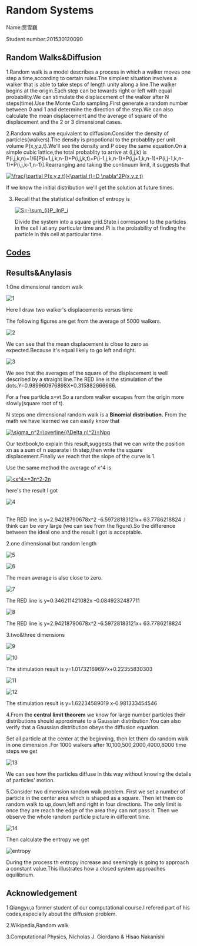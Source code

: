 # Random Systems

Name:贾雪巍  

Student number:201530120090

## Random Walks&Diffusion

1.Random walk is a model describes a process in which a walker moves one step a time,according to certain rules.The simplest situation involves a walker that is able to take steps of length unity along a line.The walker begins at the origin.Each step can be towards right or left with equal probability.We can stimulate the displacement of the walker after N steps(time).Use the Monte Carlo sampling.First generate a random number between 0 and 1 and determine the direction of the step.We can also calculate the mean displacement and the average of square of the displacement and the 2 or 3 dimensional cases.

2.Random walks are equivalent to diffusion.Consider the density of particles(walkers).The density is propotional to the probablity per unit volume P(x,y,z,t).We'll see the density and P obey the same equation.On a simple cubic lattice,the total probablity to arrive at (i,j,k) is P(i,j,k,n)=1/6[P(i+1,j,k,n-1)+P(i,j,k,t)+P(i-1,j,k,n-1)+P(i,j+1,k,n-1)+P(i,j-1,k,n-1)+P(i,j,k-1,n-1)].Rearranging and taking the continuum limit, it suggests that

<a href="http://www.codecogs.com/eqnedit.php?latex=\frac{\partial&space;P(x,y,z,t)}{\partial&space;t}=D&space;\nabla^2P(x,y,z,t)" target="_blank"><img src="http://latex.codecogs.com/gif.latex?\frac{\partial&space;P(x,y,z,t)}{\partial&space;t}=D&space;\nabla^2P(x,y,z,t)" title="\frac{\partial P(x,y,z,t)}{\partial t}=D \nabla^2P(x,y,z,t)" /></a>

If we know the initial distribution we'll get the solution at future times.

3. Recall that the statistical definition of entropy is 

   <a href="http://www.codecogs.com/eqnedit.php?latex=S=-\sum_{i}P_ilnP_i" target="_blank"><img src="http://latex.codecogs.com/gif.latex?S=-\sum_{i}P_ilnP_i" title="S=-\sum_{i}P_ilnP_i" /></a>

   Divide the system into a square grid.State i correspond to the particles in the cell i at any particular time and Pi is the probability of finding the particle in this cell at particular time.

## [Codes](https://github.com/jxw666/computationalphysics_N2015301020090/tree/master/final)

## Results&Anylasis

   1.One dimensional random walk

   ![1](https://github.com/jxw666/computationalphysics_N2015301020090/blob/master/final/1.png)

Here I draw two walker's displacements versus time

The following figures are get from the average of 5000 walkers.

![2](https://github.com/jxw666/computationalphysics_N2015301020090/blob/master/final/2.png)

We can see that the mean displacement is close to zero as expected.Because it's equal likely to go left and right.

![3](https://github.com/jxw666/computationalphysics_N2015301020090/blob/master/final/3.png)

We see that the averages of the square of the displacement is well described by a straight line.The RED line is the stimulation of the dots.Y=0.989960976898X+0.315882666666.

For a free particle x=vt.So a random walker escapes from the origin more slowly(square root of t).

N steps one dimensional random walk is a **Binomial distribution.** From the math we have learned we can easily know that

<a href="http://www.codecogs.com/eqnedit.php?latex=\sigma_n^2=\overline{(\Delta&space;n)^2}=Npq" target="_blank"><img src="http://latex.codecogs.com/gif.latex?\sigma_n^2=\overline{(\Delta&space;n)^2}=Npq" title="\sigma_n^2=\overline{(\Delta n)^2}=Npq" /></a>

Our textbook,to explain this result,suggests that we can write the position xn as a sum of n separate i th step,then write the square displacement.Finally we reach that the slope of the curve is 1.

Use the same method the average of x^4 is

<a href="http://www.codecogs.com/eqnedit.php?latex=<x^4>=3n^2-2n" target="_blank"><img src="http://latex.codecogs.com/gif.latex?<x^4>=3n^2-2n" title="<x^4>=3n^2-2n" /></a>

here's the result I got

![4](https://github.com/jxw666/computationalphysics_N2015301020090/blob/master/final/4.png)



​			
​		The RED line is y=2.94218790678x^2 -6.59728183121x+ 63.7786218824 .I think <x4> can be very large (we can see from the figure).So the difference between the ideal one and the result I got is acceptable.

2.one dimensional but random length

![5](https://github.com/jxw666/computationalphysics_N2015301020090/blob/master/final/5.png)

![6](https://github.com/jxw666/computationalphysics_N2015301020090/blob/master/final/6.png)

The mean average is also close to zero.

![7](https://github.com/jxw666/computationalphysics_N2015301020090/blob/master/final/7.png)

The RED line is y=0.346211421082x -0.0849232487711

![8](https://github.com/jxw666/computationalphysics_N2015301020090/blob/master/final/8.png)

The RED line is y=2.94218790678x^2 -6.59728183121x+ 63.7786218824

3.two&three dimensions

![9](https://github.com/jxw666/computationalphysics_N2015301020090/blob/master/final/9.png)

![10](https://github.com/jxw666/computationalphysics_N2015301020090/blob/master/final/10.png)

The stimulation result is y=1.01732169697x+0.22355830303

![11](https://github.com/jxw666/computationalphysics_N2015301020090/blob/master/final/11.png)



![12](https://github.com/jxw666/computationalphysics_N2015301020090/blob/master/final/12.png)

The stimulation result is y=1.62234589019 x-0.981333454546

4.From the **central limit theorem** we know for large number particles their distributions should approximate to a Gaussian distribution.You can also verify that a Gaussian distribution obeys the diffusion equation.

Set all particle at the center at the beginning, then let them do random walk in one dimension .For 1000 walkers after 10,100,500,2000,4000,8000 time steps we get

![13](https://github.com/jxw666/computationalphysics_N2015301020090/blob/master/final/13.png)

We can see how the particles diffuse in this way without knowing the details of particles' motion.

5.Consider two dimension random walk problem. First we set a number of particle in the center area which is shaped as a square. Then let them do random walk to up,down,left and right in four directions. The only limit is once they are reach the edge of the area they can not pass it. Then we observe the whole random particle picture in different time.

![14](https://github.com/jxw666/computationalphysics_N2015301020090/blob/master/final/14.png)

Then calculate the entropy we get

![entropy](https://github.com/jxw666/computationalphysics_N2015301020090/blob/master/final/entropy.png)

During the process th entropy increase and seemingly is going to approach a constant value.This illustrates how a closed system approaches equilibrium.

## Acknowledgement

1.Qiangyu,a former student of our computational course.I refered part of his codes,especially about the diffusion problem.

2.Wikipedia,Random walk

3.Computational Physics, Nicholas J. Giordano & Hisao Nakanishi 
